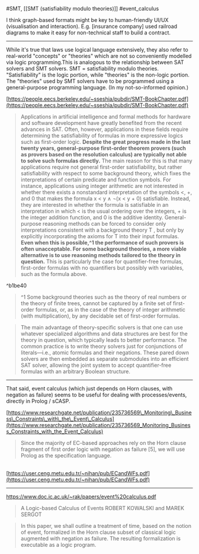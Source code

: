 #SMT, [[SMT (satisfiability modulo theories)]]
#event_calculus

I think graph-based formats might be key to human-friendly UI/UX (visualisation and interaction). E.g. \[insurance company\] used railroad diagrams to make it easy for non-technical staff to build a contract.

---

While it's true that laws use logical language extensively, they also refer to real-world "concepts" or "theories" which are not so conveniently modelled via logic programming.This is analogous to the relationship between SAT solvers and SMT solvers. SMT = satisfiability modulo theories. "Satisfiability" is the logic portion, while "theories" is the non-logic portion. The "theories" used by SMT solvers have to be programmed using a general-purpose programming language. (In my not-so-informed opinion.)

[https://people.eecs.berkeley.edu/~sseshia/pubdir/SMT-BookChapter.pdf](https://people.eecs.berkeley.edu/~sseshia/pubdir/SMT-BookChapter.pdf)  

> Applications in artificial intelligence and formal methods for hardware and software development have greatly benefited from the recent advances in SAT. Often, however, applications in these fields require determining the satisfiability of formulas in more expressive logics such as first-order logic. **Despite the great progress made in the last twenty years, general-purpose first-order theorem provers (such as provers based on the resolution calculus) are typically not able to solve such formulas directly.** The main reason for this is that many applications require not general first-order satisfiability, but rather satisfiability with respect to some background theory, which fixes the interpretations of certain predicate and function symbols. For instance, applications using integer arithmetic are not interested in whether there exists a nonstandard interpretation of the symbols <, +, and 0 that makes the formula x < y ∧ ¬(x < y + 0) satisfiable. Instead, they are interested in whether the formula is satisfiable in an interpretation in which < is the usual ordering over the integers, + is the integer addition function, and 0 is the additive identity. General-purpose reasoning methods can be forced to consider only interpretations consistent with a background theory T , but only by explicitly incorporating the axioms for T into their input formulas. **Even when this is possible,^1 the performance of such provers is often unacceptable. For some background theories, a more viable alternative is to use reasoning methods tailored to the theory in question.** This is particularly the case for quantifier-free formulas, first-order formulas with no quantifiers but possibly with variables, such as the formula above.

^b1be40


> ^1 Some background theories such as the theory of real numbers or the theory of finite trees, cannot be captured by a finite set of first-order formulas, or, as in the case of the theory of integer arithmetic (with multiplication), by any decidable set of first-order formulas.

> The main advantage of theory-specific solvers is that one can use whatever specialized algorithms and data structures are best for the theory in question, which typically leads to better performance. The common practice is to write theory solvers just for conjunctions of literals—i.e., atomic formulas and their negations. These pared down solvers are then embedded as separate submodules into an efficient SAT solver, allowing the joint system to accept quantifier-free formulas with an arbitrary Boolean structure.

---

That said, event calculus (which just depends on Horn clauses, with negation as failure) seems to be useful for dealing with processes/events, directly in Prolog / sCASP.

[https://www.researchgate.net/publication/235736569\_Monitoring\_Business\_Constraints\_with\_the\_Event\_Calculus](https://www.researchgate.net/publication/235736569_Monitoring_Business_Constraints_with_the_Event_Calculus)
> Since the majority of EC-based approaches rely on the Horn clause fragment of first order logic with negation as failure \[5\], we will use Prolog as the specification language.

\
[https://user.ceng.metu.edu.tr/~nihan/pub/ECandWFs.pdf](https://user.ceng.metu.edu.tr/~nihan/pub/ECandWFs.pdf)

---

https://www.doc.ic.ac.uk/~rak/papers/event%20calculus.pdf
> A Logic-based Calculus of Events
> ROBERT KOWALSKI and MAREK SERGOT

> In this paper, we shall outline a treatment of time, based on the notion of event, formalized in the Horn clause subset of classical logic augmented with negation as failure. The resulting formalization is executable as a logic program.